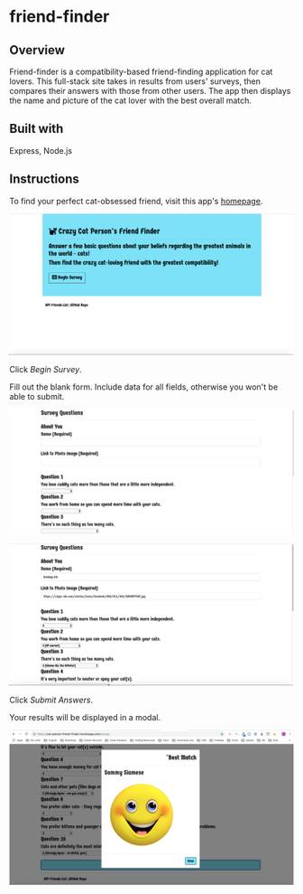# friend-finder

## Overview

Friend-finder is a compatibility-based friend-finding application for cat lovers. This full-stack site takes in results from users' surveys, then compares their answers with those from other users. The app then displays the name and picture of the cat lover with the best overall match.

## Built with

Express, Node.js

## Instructions

To find your perfect cat-obsessed friend, visit this app's [homepage](https://cat-person-friend-finder.herokuapp.com/).

![home page](app/public/images/friendFinderHomePage.png)

Click *Begin Survey*.

Fill out the blank form. Include data for all fields, otherwise you won't be able to submit.

![blank survey](app/public/images/blankSurvey.png)

![filled-out form](app/public/images/filledOutSurvey.png)

Click *Submit Answers*.

Your results will be displayed in a modal.

![results](app/public/images/results.png)